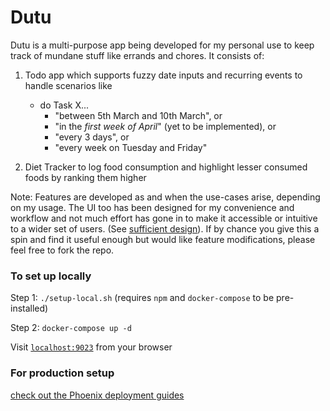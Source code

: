 # Dutu

Dutu is a multi-purpose app being developed for my personal use to keep track of mundane stuff like 
errands and chores. It consists of:
1. Todo app which supports fuzzy date inputs and recurring events to handle scenarios like
   - do Task X... 
     - "between 5th March and 10th March", or
     - "in the _first week of April_" (yet to be implemented), or
     - "every 3 days", or
     - "every week on Tuesday and Friday"
     
2. Diet Tracker to log food consumption and highlight lesser consumed foods by ranking them higher

Note: Features are developed as and when the use-cases arise, depending on my usage. The UI too 
has been designed for my convenience and workflow and not much effort has gone in to make it 
accessible or intuitive to a wider set of users. (See 
[sufficient design](https://www.industriallogic.com/blog/sufficient-design/)). If by chance you 
give this a spin and find it useful enough but would like feature modifications, please feel 
free to fork the repo.

### To set up locally

Step 1: `./setup-local.sh` (requires `npm` and `docker-compose` to be pre-installed)

Step 2: `docker-compose up -d`

Visit [`localhost:9023`](http://localhost:9023) from your browser


### For production setup

[check out the Phoenix deployment guides](https://hexdocs.pm/phoenix/deployment.html)